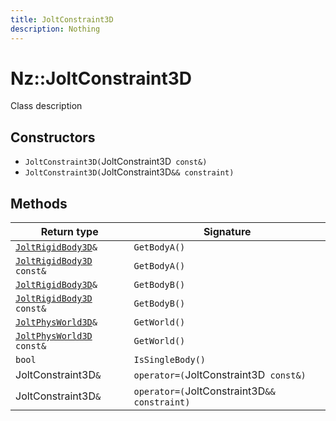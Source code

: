 ```yaml
---
title: JoltConstraint3D
description: Nothing
---
```


# Nz::JoltConstraint3D

Class description

## Constructors

- `JoltConstraint3D(`JoltConstraint3D` const&)`
- `JoltConstraint3D(`JoltConstraint3D`&& constraint)`

## Methods

| Return type | Signature |
| ----------- | --------- |
| [`JoltRigidBody3D`](documentation/generated/JoltPhysics3D/JoltRigidBody3D.md)`&` | `GetBodyA()` |
| [`JoltRigidBody3D`](documentation/generated/JoltPhysics3D/JoltRigidBody3D.md)` const&` | `GetBodyA()` |
| [`JoltRigidBody3D`](documentation/generated/JoltPhysics3D/JoltRigidBody3D.md)`&` | `GetBodyB()` |
| [`JoltRigidBody3D`](documentation/generated/JoltPhysics3D/JoltRigidBody3D.md)` const&` | `GetBodyB()` |
| [`JoltPhysWorld3D`](documentation/generated/JoltPhysics3D/JoltPhysWorld3D.md)`&` | `GetWorld()` |
| [`JoltPhysWorld3D`](documentation/generated/JoltPhysics3D/JoltPhysWorld3D.md)` const&` | `GetWorld()` |
| `bool` | `IsSingleBody()` |
| JoltConstraint3D`&` | `operator=(`JoltConstraint3D` const&)` |
| JoltConstraint3D`&` | `operator=(`JoltConstraint3D`&& constraint)` |
